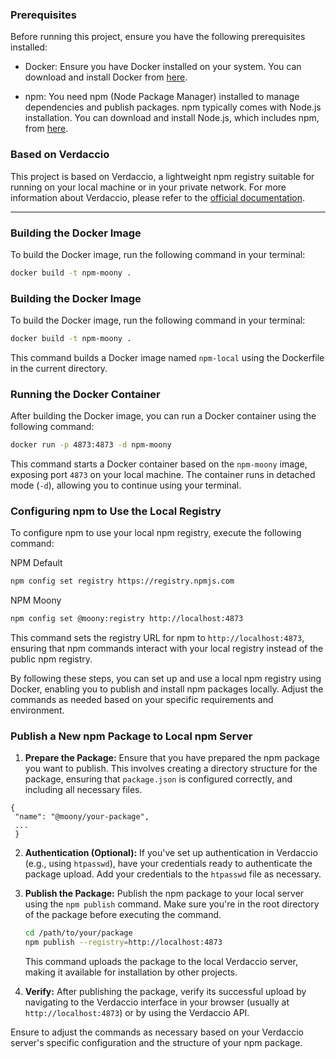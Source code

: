 
### Prerequisites

Before running this project, ensure you have the following prerequisites installed:

- Docker: Ensure you have Docker installed on your system. You can download and install Docker from [here](https://www.docker.com/get-started).

- npm: You need npm (Node Package Manager) installed to manage dependencies and publish packages. npm typically comes with Node.js installation. You can download and install Node.js, which includes npm, from [here](https://nodejs.org/).

### Based on Verdaccio

This project is based on Verdaccio, a lightweight npm registry suitable for running on your local machine or in your private network. For more information about Verdaccio, please refer to the [official documentation](https://verdaccio.org/docs/cli-registry/).

---

### Building the Docker Image

To build the Docker image, run the following command in your terminal:

```bash
docker build -t npm-moony .
```

### Building the Docker Image

To build the Docker image, run the following command in your terminal:

```bash
docker build -t npm-moony .
```

This command builds a Docker image named `npm-local` using the Dockerfile in the current directory.

### Running the Docker Container

After building the Docker image, you can run a Docker container using the following command:

```bash
docker run -p 4873:4873 -d npm-moony
```

This command starts a Docker container based on the `npm-moony` image, exposing port `4873` on your local machine. The container runs in detached mode (`-d`), allowing you to continue using your terminal.

### Configuring npm to Use the Local Registry

To configure npm to use your local npm registry, execute the following command:

NPM Default
```bash
npm config set registry https://registry.npmjs.com
```

NPM Moony
```bash
npm config set @moony:registry http://localhost:4873
```

This command sets the registry URL for npm to `http://localhost:4873`, ensuring that npm commands interact with your local registry instead of the public npm registry.

By following these steps, you can set up and use a local npm registry using Docker, enabling you to publish and install npm packages locally. Adjust the commands as needed based on your specific requirements and environment.

### Publish a New npm Package to Local npm Server

1. **Prepare the Package:**
   Ensure that you have prepared the npm package you want to publish. This involves creating a directory structure for the package, ensuring that `package.json` is configured correctly, and including all necessary files.
  ```
{
   "name": "@moony/your-package",
   ...
   }
   ```

2. **Authentication (Optional):**
   If you've set up authentication in Verdaccio (e.g., using `htpasswd`), have your credentials ready to authenticate the package upload. Add your credentials to the `htpasswd` file as necessary.

3. **Publish the Package:**
   Publish the npm package to your local server using the `npm publish` command. Make sure you're in the root directory of the package before executing the command.
   ```sh
   cd /path/to/your/package
   npm publish --registry=http://localhost:4873
   ```
   This command uploads the package to the local Verdaccio server, making it available for installation by other projects.

4. **Verify:**
   After publishing the package, verify its successful upload by navigating to the Verdaccio interface in your browser (usually at `http://localhost:4873`) or by using the Verdaccio API.

Ensure to adjust the commands as necessary based on your Verdaccio server's specific configuration and the structure of your npm package.